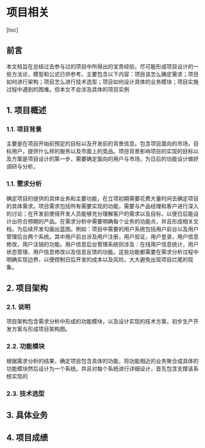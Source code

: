 # 项目相关

[toc]

## 前言

本文档旨在总结过去参与过的项目中所得出的宝贵经验，尽可能形成项目设计的一些方法论，模型和公式已供参考。主要包含以下内容：项目该怎么确定需求；项目如何进行架构；项目怎么进行技术选型；项目如何设计具体的业务模块；项目实施过程中遇到的困难。但本文不会涉及具体的项目实例

## 1. 项目概述

### 1.1. 项目背景

主要是在项目开始前预定的目标以及开发前的背景信息。包含项目面向的市场，目标用户，提供什么样的服务以及市面上的竞品。项目背景影响项目的实现的目标以及方案是项目设计的第一步，需要确定面向的用户与市场，为日后的功能设计做好调研与分析。

### 1.1. 需求分析

确定项目的提供的具体业务和主要功能，在立项初期需要花费大量时间去确定项目的具体需求。项目需求包括所有需要实现的功能，需要与产品经理和客户进行深入的讨论；在开发前使得开发人员能够充分理解客户的需求以及目标，以便日后能设计出符合预期的产品。在需求分析中需要明确每个业务的功能点，并且形成相关文档，为后续开发勾画出蓝图。例如：项目中需要的用户系统包括用户前台以及用户管理后台两个系统。其中用户前台涉及用户注册，用户验证，用户登录，用户信息修改，用户注销的功能。用户信息后台管理系统则涉及：在线用户信息统计，用户状态管理，用户信息修改以及信息反馈的功能。这些功能都需要在需求分析过程中明确实现边界，以便控制日后开发的成本以及风险，大大避免出现项目烂尾的现象。

## 2. 项目架构

### 2.1. 说明

项目架构包含需求分析中形成的功能模块，以及设计实现的技术方案，初步生产开发方案与形成项目架构图。

### 2.2. 功能模块

根据需求分析的结果，确定项目包含具体的功能，将功能相近的业务聚合成具体的功能模块然后设计为一个系统。并且对每个系统进行详细设计，首先包含支撑该系统实现的

### 2.3. 技术选型

## 3. 具体业务

## 4. 项目成绩

